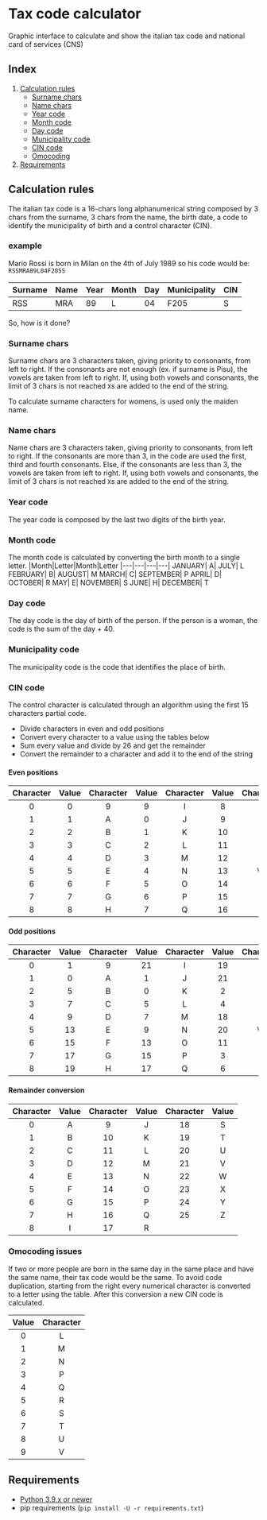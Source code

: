 # Tax code calculator

Graphic interface to calculate and show the italian tax code and national card of services (CNS)

## Index

1. [Calculation rules](#calculation-rules)
   - [Surname chars](#surname-chars)
   - [Name chars](#name-chars)
   - [Year code](#year-code)
   - [Month code](#month-code)
   - [Day code](#day-code)
   - [Municipality code](#municipality-code)
   - [CIN code](#cin-code)
   - [Omocoding](#omocoding-issues)
2. [Requirements](#requirements)

## Calculation rules

The italian tax code is a 16-chars long alphanumerical string composed by 3 chars from the surname, 3 chars from the name, the birth date, a code to identify the municipality of birth and a control character (CIN).

### example

Mario Rossi is born in Milan on the 4th of July 1989 so his code would be: `RSSMRA89L04F205S`

|Surname|Name|Year|Month|Day|Municipality|CIN|
|---|---|---|---|---|---|---|
|RSS|MRA|89|L|04|F205|S|

So, how is it done?

### Surname chars

Surname chars are 3 characters taken, giving priority to consonants, from left to right.
If the consonants are not enough (ex. if surname is Pisu), the vowels are taken from left to right.
If, using both vowels and consonants, the limit of 3 chars is not reached `X`s are added to the end of the string.

To calculate surname characters for womens, is used only the maiden name.

### Name chars

Name chars are 3 characters taken, giving priority to consonants, from left to right.
If the consonants are more than 3, in the code are used the first, third and fourth consonants.
Else, if the consonants are less than 3, the vowels are taken from left to right.
If, using both vowels and consonants, the limit of 3 chars is not reached `X`s are added to the end of the string.

### Year code

The year code is composed by the last two digits of the birth year.

### Month code

The month code is calculated by converting the birth month to a single letter.
|Month|Letter|Month|Letter
|---|---|---|---|
JANUARY| A| JULY| L
FEBRUARY| B| AUGUST| M
MARCH| C| SEPTEMBER| P
APRIL| D| OCTOBER| R
MAY| E| NOVEMBER| S
JUNE| H| DECEMBER| T

### Day code

The day code is the day of birth of the person. If the person is a woman, the code is the sum of  the day + 40.

### Municipality code

The municipality code is the code that identifies the place of birth.

### CIN code

The control character is calculated through an algorithm using the first 15 characters partial code.

- Divide characters in even and odd positions
- Convert every character to a value using the tables below
- Sum every value and divide by 26 and get the remainder
- Convert the remainder to a character and add it to the end of the string

#### Even positions

|Character| Value|Character|Value|Character|Value|Character|Value
|:---:|:---:|:---:|:---:|:---:|:---:|:---:|:---:|
|0| 0| 9| 9| I| 8|  R| 17|
|1| 1| A| 0| J| 9|  S| 18|
|2| 2| B| 1| K| 10| T| 19|
|3| 3| C| 2| L| 11| U| 20|
|4| 4| D| 3| M| 12| V| 21|
|5| 5| E| 4| N| 13| W| 22|
|6| 6| F| 5| O| 14| X| 23|
|7| 7| G| 6| P| 15| Y| 24|
|8| 8| H| 7| Q| 16| Z| 25|

#### Odd positions

|Character| Value|Character|Value|Character|Value|Character|Value
|:---:|:---:|:---:|:---:|:---:|:---:|:---:|:---:|
0| 1|  9| 21| I| 19|R| 8
1| 0|  A| 1|  J| 21|S| 12
2| 5|  B| 0|  K| 2| T| 14
3| 7|  C| 5|  L| 4| U| 16
4| 9|  D| 7|  M| 18|V| 10
5| 13| E| 9|  N| 20|W| 22
6| 15| F| 13| O| 11|X| 25
7| 17| G| 15| P| 3| Y| 24
8| 19| H| 17| Q| 6| Z| 23

#### Remainder conversion

|Character| Value|Character|Value|Character|Value|
|:---:|:---:|:---:|:---:|:---:|:---:|
|0| A| 9| J|  18| S
|1| B| 10| K| 19| T
|2| C| 11| L| 20| U
|3| D| 12| M| 21| V
|4| E| 13| N| 22| W
|5| F| 14| O| 23| X
|6| G| 15| P| 24| Y
|7| H| 16| Q| 25| Z
|8| I| 17| R|

### Omocoding issues

If two or more people are born in the same day in the same place and have the same name, their tax code would be the same. To avoid code duplication, starting from the right every numerical character is converted to a letter using the table. After this conversion a new CIN code is calculated.

|Value | Character|
|:---:|:---:|
|0| L|
|1| M|
|2| N|
|3| P|
|4| Q|
|5| R|
|6| S|
|7| T|
|8| U|
|9| V|

## Requirements

- [Python 3.9.x or newer](https://www.python.org/downloads/)
- pip requirements (`pip install -U -r requirements.txt`)
